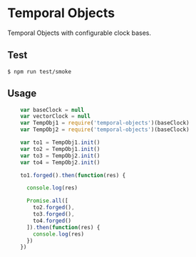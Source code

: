 # Temporal Objects

Temporal Objects with configurable clock bases.

## Test

    $ npm run test/smoke

## Usage

```javascript
    var baseClock = null
    var vectorClock = null
    var TempObj1 = require('temporal-objects')(baseClock)
    var TempObj2 = require('temporal-objects')(baseClock)

    var to1 = TempObj1.init()
    var to2 = TempObj1.init()
    var to3 = TempObj2.init()
    var to4 = TempObj2.init()

    to1.forged().then(function(res) {

      console.log(res)

      Promise.all([
        to2.forged(),
        to3.forged(),
        to4.forged()
      ]).then(function(res) {
        console.log(res)
      })
    })
```
